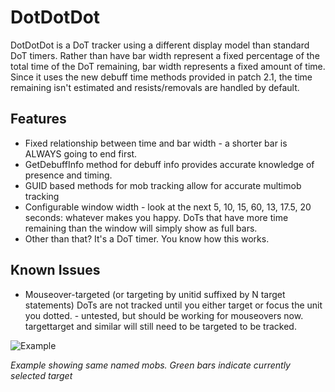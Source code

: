 # DotDotDot
DotDotDot is a DoT tracker using a different display model than standard DoT timers.  Rather than have bar width represent a fixed percentage of the total time of the DoT remaining, bar width represents a fixed amount of time.  Since it uses the new debuff time methods provided in patch 2.1, the time remaining isn't estimated and resists/removals are handled by default.

## Features
- Fixed relationship between time and bar width - a shorter bar is ALWAYS going to end first.
- GetDebuffInfo method for debuff info provides accurate knowledge of presence and timing.
- GUID based methods for mob tracking allow for accurate multimob tracking
- Configurable window width - look at the next 5, 10, 15, 60, 13, 17.5, 20 seconds: whatever makes you happy.  DoTs that have more time remaining than the window will simply show as full bars.
- Other than that?  It's a DoT timer.  You know how this works.

## Known Issues
- Mouseover-targeted (or targeting by unitid suffixed by N target statements) DoTs are not tracked until you either target or focus the unit you dotted. - untested, but should be working for mouseovers now.  targettarget and similar will still need to be targeted to be tracked.

![Example](https://i.imgur.com/AEYOfFn.png)

_Example showing same named mobs. Green bars indicate currently selected target_
